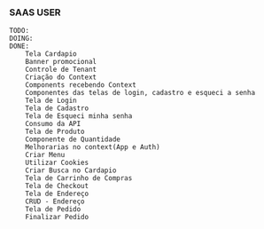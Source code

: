 ### SAAS USER

    TODO:
    DOING:
    DONE:
        Tela Cardapio
        Banner promocional
        Controle de Tenant
        Criação do Context
        Components recebendo Context
        Componentes das telas de login, cadastro e esqueci a senha
        Tela de Login
        Tela de Cadastro
        Tela de Esqueci minha senha
        Consumo da API
        Tela de Produto
        Componente de Quantidade
        Melhorarias no context(App e Auth)
        Criar Menu
        Utilizar Cookies
        Criar Busca no Cardapio
        Tela de Carrinho de Compras 
        Tela de Checkout
        Tela de Endereço
        CRUD - Endereço
        Tela de Pedido
        Finalizar Pedido
        


